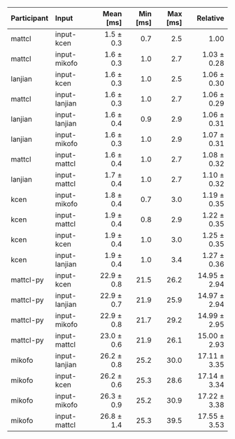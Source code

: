 | Participant | Input | Mean [ms] | Min [ms] | Max [ms] | Relative |
|:---|:---|---:|---:|---:|---:|
| mattcl | input-kcen | 1.5 ± 0.3 | 0.7 | 2.5 | 1.00 |
| mattcl | input-mikofo | 1.6 ± 0.3 | 1.0 | 2.7 | 1.03 ± 0.28 |
| lanjian | input-kcen | 1.6 ± 0.3 | 1.0 | 2.5 | 1.06 ± 0.30 |
| mattcl | input-lanjian | 1.6 ± 0.3 | 1.0 | 2.7 | 1.06 ± 0.29 |
| lanjian | input-lanjian | 1.6 ± 0.4 | 0.9 | 2.9 | 1.06 ± 0.31 |
| lanjian | input-mikofo | 1.6 ± 0.3 | 1.0 | 2.9 | 1.07 ± 0.31 |
| mattcl | input-mattcl | 1.6 ± 0.4 | 1.0 | 2.7 | 1.08 ± 0.32 |
| lanjian | input-mattcl | 1.7 ± 0.4 | 1.0 | 2.7 | 1.10 ± 0.32 |
| kcen | input-mikofo | 1.8 ± 0.4 | 0.7 | 3.0 | 1.19 ± 0.35 |
| kcen | input-mattcl | 1.9 ± 0.4 | 0.8 | 2.9 | 1.22 ± 0.35 |
| kcen | input-kcen | 1.9 ± 0.4 | 1.0 | 3.0 | 1.25 ± 0.35 |
| kcen | input-lanjian | 1.9 ± 0.4 | 1.0 | 3.4 | 1.27 ± 0.36 |
| mattcl-py | input-kcen | 22.9 ± 0.8 | 21.5 | 26.2 | 14.95 ± 2.94 |
| mattcl-py | input-lanjian | 22.9 ± 0.7 | 21.9 | 25.9 | 14.97 ± 2.94 |
| mattcl-py | input-mikofo | 22.9 ± 0.8 | 21.7 | 29.2 | 14.99 ± 2.95 |
| mattcl-py | input-mattcl | 23.0 ± 0.6 | 21.9 | 26.1 | 15.00 ± 2.93 |
| mikofo | input-lanjian | 26.2 ± 0.8 | 25.2 | 30.0 | 17.11 ± 3.35 |
| mikofo | input-kcen | 26.2 ± 0.6 | 25.3 | 28.6 | 17.14 ± 3.34 |
| mikofo | input-mikofo | 26.3 ± 0.9 | 25.2 | 30.9 | 17.22 ± 3.38 |
| mikofo | input-mattcl | 26.8 ± 1.4 | 25.3 | 39.5 | 17.55 ± 3.53 |

